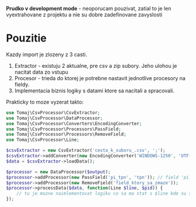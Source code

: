 **Prudko v development mode** - neoporucam pouzivat, zatial to je len vyextrahovane z projektu a nie su dobre zadefinovane zavyslosti

Pouzitie
========

Kazdy import je zlozeny z 3 casti.

1. Extractor - existuju 2 aktualne, pre csv a zip subory. Jeho ulohou je nacitat data zo vstupu
2. Procesor - trieda do ktorej je potrebne nastavit jednotlive procesory na fieldy.
3. Implementacia biznis logiky s datami ktore sa nacitali a spracovali.

Prakticky to moze vyzerat takto:

```php
use Tomaj\CsvProcessor\CsvExtractor;
use Tomaj\CsvProcessor\DataProcessor;
use Tomaj\CsvProcessor\Converters\EncodingConverter;
use Tomaj\CsvProcessor\Processors\PassField;
use Tomaj\CsvProcessor\Processors\RemoveField;
use Tomaj\CsvProcessor\Line;

$csvExtractor = new CsvExtractor('cesta_k_suboru_.csv', ';');
$csvExtractor->addConverter(new EncodingConverter('WINDOWS-1250', 'UTF-8')); // mozme nastavit konverziu ak treba
$data = $csvExtractor->loadData();

$processor = new DataProcessor($output);
$processor->addProcessor(new PassField('pi_tpn', 'tpn')); // field 'pi_tpn' z csvcka sa do vystupu dostane ako field 'tpn'
$processor->addProcessor(new RemoveField('field_ktory_sa_zmaze'));
$processor->processData($data, function(Line $line, $pid)) {
	// tu je mozne naimlementovat logiku co sa ma stat s $line kde su spracovane data
});
```
